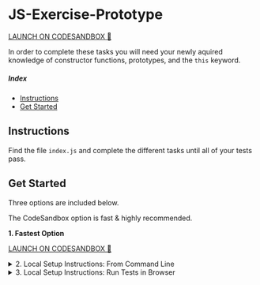 # JS-Exercise-Prototype

[LAUNCH ON CODESANDBOX 🚀](https://codesandbox.io/s/github/LambdaSchool/JS-Exercise-Prototype)

In order to complete these tasks you will need your newly aquired knowledge of constructor functions, prototypes, and the `this` keyword.

##### Index

* [Instructions](#instructions)
* [Get Started](#get-started)

## Instructions

Find the file `index.js` and complete the different tasks until all of your tests pass.

## Get Started

Three options are included below.

The CodeSandbox option is fast & highly recommended.

**1. Fastest Option**

[LAUNCH ON CODESANDBOX 🚀](https://codesandbox.io/s/github/LambdaSchool/JS-Exercise-Prototype?previewwindow=tests)


<details>
  <summary>2. Local Setup Instructions: From Command Line</summary>

1. Fork & clone to your local computer.
1. `cd` into your newly cloned repository.
1. Install dependencies using npm.
1. Run the test command.


```sh
git clone <insert your git clone url here>
cd <repo folder name>
npm install
npm run test:watch
```

</details>

<details>
  <summary>3. Local Setup Instructions: Run Tests in Browser</summary>

1. Fork & clone to your local computer
1. `cd` into your newly cloned repository
1. Install and Start using `npm`

```sh
git clone <insert your git clone url here>
cd <repo folder name>
npm install
npm start
```
</details>
